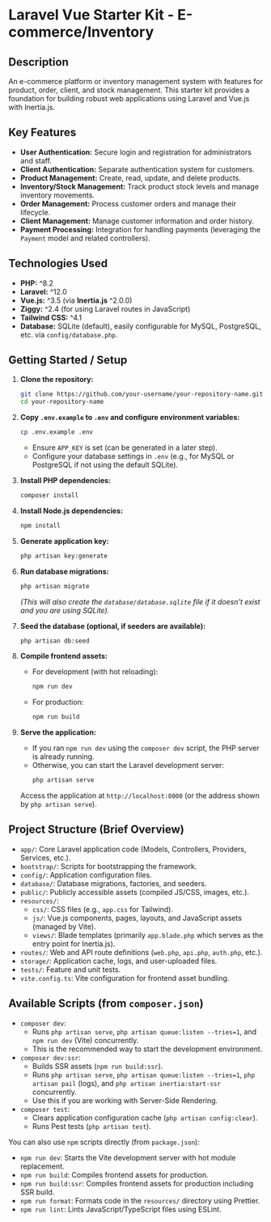 # Laravel Vue Starter Kit - E-commerce/Inventory

## Description
An e-commerce platform or inventory management system with features for product, order, client, and stock management. This starter kit provides a foundation for building robust web applications using Laravel and Vue.js with Inertia.js.

## Key Features
*   **User Authentication:** Secure login and registration for administrators and staff.
*   **Client Authentication:** Separate authentication system for customers.
*   **Product Management:** Create, read, update, and delete products.
*   **Inventory/Stock Management:** Track product stock levels and manage inventory movements.
*   **Order Management:** Process customer orders and manage their lifecycle.
*   **Client Management:** Manage customer information and order history.
*   **Payment Processing:** Integration for handling payments (leveraging the `Payment` model and related controllers).

## Technologies Used
*   **PHP:** ^8.2
*   **Laravel:** ^12.0
*   **Vue.js:** ^3.5 (via **Inertia.js** ^2.0.0)
*   **Ziggy:** ^2.4 (for using Laravel routes in JavaScript)
*   **Tailwind CSS:** ^4.1
*   **Database:** SQLite (default), easily configurable for MySQL, PostgreSQL, etc. via `config/database.php`.

## Getting Started / Setup

1.  **Clone the repository:**
    ```bash
    git clone https://github.com/your-username/your-repository-name.git
    cd your-repository-name
    ```
2.  **Copy `.env.example` to `.env` and configure environment variables:**
    ```bash
    cp .env.example .env
    ```
    *   Ensure `APP_KEY` is set (can be generated in a later step).
    *   Configure your database settings in `.env` (e.g., for MySQL or PostgreSQL if not using the default SQLite).

3.  **Install PHP dependencies:**
    ```bash
    composer install
    ```
4.  **Install Node.js dependencies:**
    ```bash
    npm install
    ```
5.  **Generate application key:**
    ```bash
    php artisan key:generate
    ```
6.  **Run database migrations:**
    ```bash
    php artisan migrate
    ```
    *(This will also create the `database/database.sqlite` file if it doesn't exist and you are using SQLite).*

7.  **Seed the database (optional, if seeders are available):**
    ```bash
    php artisan db:seed
    ```
8.  **Compile frontend assets:**
    *   For development (with hot reloading):
        ```bash
        npm run dev
        ```
    *   For production:
        ```bash
        npm run build
        ```
9.  **Serve the application:**
    *   If you ran `npm run dev` using the `composer dev` script, the PHP server is already running.
    *   Otherwise, you can start the Laravel development server:
        ```bash
        php artisan serve
        ```
    Access the application at `http://localhost:8000` (or the address shown by `php artisan serve`).

## Project Structure (Brief Overview)
*   `app/`: Core Laravel application code (Models, Controllers, Providers, Services, etc.).
*   `bootstrap/`: Scripts for bootstrapping the framework.
*   `config/`: Application configuration files.
*   `database/`: Database migrations, factories, and seeders.
*   `public/`: Publicly accessible assets (compiled JS/CSS, images, etc.).
*   `resources/`:
    *   `css/`: CSS files (e.g., `app.css` for Tailwind).
    *   `js/`: Vue.js components, pages, layouts, and JavaScript assets (managed by Vite).
    *   `views/`: Blade templates (primarily `app.blade.php` which serves as the entry point for Inertia.js).
*   `routes/`: Web and API route definitions (`web.php`, `api.php`, `auth.php`, etc.).
*   `storage/`: Application cache, logs, and user-uploaded files.
*   `tests/`: Feature and unit tests.
*   `vite.config.ts`: Vite configuration for frontend asset bundling.

## Available Scripts (from `composer.json`)

*   `composer dev`:
    *   Runs `php artisan serve`, `php artisan queue:listen --tries=1`, and `npm run dev` (Vite) concurrently.
    *   This is the recommended way to start the development environment.
*   `composer dev:ssr`:
    *   Builds SSR assets (`npm run build:ssr`).
    *   Runs `php artisan serve`, `php artisan queue:listen --tries=1`, `php artisan pail` (logs), and `php artisan inertia:start-ssr` concurrently.
    *   Use this if you are working with Server-Side Rendering.
*   `composer test`:
    *   Clears application configuration cache (`php artisan config:clear`).
    *   Runs Pest tests (`php artisan test`).

You can also use `npm` scripts directly (from `package.json`):
*   `npm run dev`: Starts the Vite development server with hot module replacement.
*   `npm run build`: Compiles frontend assets for production.
*   `npm run build:ssr`: Compiles frontend assets for production including SSR build.
*   `npm run format`: Formats code in the `resources/` directory using Prettier.
*   `npm run lint`: Lints JavaScript/TypeScript files using ESLint.
